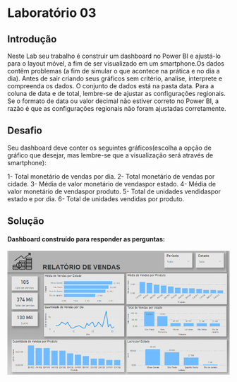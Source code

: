 # Laboratório 03

## Introdução
 Neste Lab seu trabalho é construir um dashboard no Power BI e ajustá-lo para o layout móvel, a fim de ser visualizado em um smartphone.Os dados contêm problemas (a fim de simular o que acontece na prática e no dia a dia). Antes de sair criando seus gráficos sem critério, analise, interprete e compreenda os dados. O conjunto de dados está na pasta data. Para a coluna de data e de total, lembre-se de ajustar as configurações regionais. Se o formato  de  data  ou  valor decimal  não  estiver  correto  no  Power  BI, a  razão é  que  as configurações regionais não foram ajustadas corretamente.

## Desafio

Seu  dashboard  deve  conter  os  seguintes  gráficos(escolha  a  opção  de  gráfico  que desejar, mas lembre-se que a visualização será através de smartphone):

1- Total monetário de vendas por dia.
2- Total monetário de vendas por cidade.
3- Média de valor monetário de vendaspor estado.
4- Média de valor monetário de vendaspor produto.
5- Total de unidades vendidaspor estado e por dia.
6- Total de unidades vendidas por produto.

## Solução

#### Dashboard construído para responder as perguntas:

![Dashboard](https://github.com/brunalimap/Power_BI_DSA_2.0/blob/main/Cap-08/img/img01.png "Dashboard")
